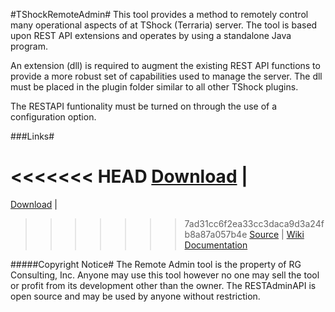 #TShockRemoteAdmin#
This tool provides a method to remotely control many operational aspects of at TShock (Terraria) server. The tool is based upon REST API extensions and operates by using a standalone Java program.

An extension (dll) is required to augment the existing REST API functions to provide a more robust set of capabilities used to manage the server. The dll must be placed in the plugin folder similar to all other TShock plugins.

The RESTAPI funtionality must be turned on through the use of a configuration option. 
 
###Links#
 
<<<<<<< HEAD
[Download](https://github.com/Grandpa-G/TShockRemoteAdmin/blob/master/TShockAdmin.zip) | 
=======
[Download](https://www.dropbox.com/s/sqwjwtd7w6h6n0z/TShockAdmin.zip?dl=0) | 
>>>>>>> 7ad31cc6f2ea33cc3daca9d3a24fb8a87a057b4e
[Source](https://github.com/Grandpa-G/TShockRemoteAdmin.git) | 
[Wiki Documentation](https://github.com/Grandpa-G/TShockRemoteAdmin/wiki/Remote-Admin-Overview)

#####Copyright Notice#
The Remote Admin tool is the property of RG Consulting, Inc. Anyone may use this tool however no one may sell the tool or profit from its development other than the owner. The RESTAdminAPI is open source and may be used by anyone without restriction.
